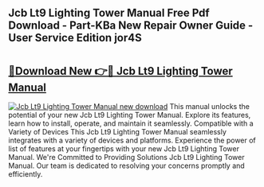 ## Jcb Lt9 Lighting Tower Manual Free Pdf Download - Part-KBa New Repair Owner Guide - User Service Edition jor4S

# <h2><a href="http://bc49707.oget.top/?id=Jcb+Lt9+Lighting+Tower+Manual">🔗Download New 👉🔴 Jcb Lt9 Lighting Tower Manual</a></h2>

[![Jcb Lt9 Lighting Tower Manual new download](https://i.imgur.com/5g1atiW.png)](http://bc49707.oget.top/?id=Jcb+Lt9+Lighting+Tower+Manual)
This manual unlocks the potential of your new Jcb Lt9 Lighting Tower Manual. Explore its features, learn how to install, operate, and maintain it seamlessly. Compatible with a Variety of Devices This Jcb Lt9 Lighting Tower Manual seamlessly integrates with a variety of devices and platforms. Experience the power of list of features at your fingertips with your new Jcb Lt9 Lighting Tower Manual. We're Committed to Providing Solutions Jcb Lt9 Lighting Tower Manual. Our team is dedicated to resolving your concerns promptly and efficiently.
